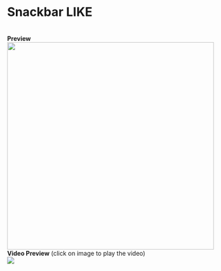 # Snackbar LIKE
<br/><strong>Preview</strong><br/>
<img src="cdn.unydevelopernetwork.com/github/arduino-lcd/IMG_1743.JPG" width="480">
<br/><strong>Video Preview</strong> (click on image to play the video)<br/>
<a href="https://www.youtube.com/watch?v=uzAfas-LUCc" target="_blank"><img src="https://img.youtube.com/vi/uzAfas-LUCc/0.jpg"></a>
